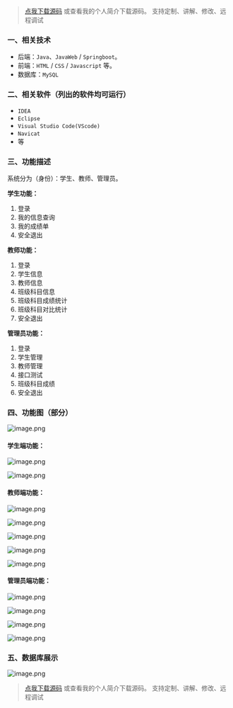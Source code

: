 > [点我下载源码](https://www.notmaker.com) 
> 或查看我的个人简介下载源码。
> 支持定制、讲解、修改、远程调试
### 一、相关技术
- 后端：`Java`、`JavaWeb` / `Springboot`。
- 前端：`HTML` / `CSS` / `Javascript` 等。
- 数据库：`MySQL`

### 二、相关软件（列出的软件均可运行）
- `IDEA`
- `Eclipse`
- `Visual Studio Code(VScode)`
- `Navicat`
- 等

### 三、功能描述
系统分为（身份）：学生、教师、管理员。

**学生功能：**
1. 登录
2. 我的信息查询
3. 我的成绩单
4. 安全退出

**教师功能：**
1. 登录
2. 学生信息
3. 教师信息
4. 班级科目信息
5. 班级科目成绩统计
6. 班级科目对比统计
7. 安全退出

**管理员功能：**
1. 登录
2. 学生管理
3. 教师管理
4. 接口测试
5. 班级科目成绩
6. 安全退出


### 四、功能图（部分）
![image.png](https://img-blog.csdnimg.cn/img_convert/bb127922636304df97e7ad97f7336693.png)

#### 学生端功能：
![image.png](https://img-blog.csdnimg.cn/img_convert/e4ebd46cce99796cf8a7c919a832c8d0.png)

![image.png](https://img-blog.csdnimg.cn/img_convert/81be380c4699cff7c8462a2a479aae44.png)

#### 教师端功能：
![image.png](https://img-blog.csdnimg.cn/img_convert/58824503b693c012ceeca87b04936206.png)

![image.png](https://img-blog.csdnimg.cn/img_convert/f7e241436b895af430f7ed5e7b57f042.png)

![image.png](https://img-blog.csdnimg.cn/img_convert/30aced642be4beff61f2269c0224a2bc.png)

![image.png](https://img-blog.csdnimg.cn/img_convert/278027bc4c387854c4d832e72f857040.png)

![image.png](https://img-blog.csdnimg.cn/img_convert/fdcee46f5521e92b50cf58ea6fd799d4.png)

#### 管理员端功能：
![image.png](https://img-blog.csdnimg.cn/img_convert/43a1bf1501bd102fb344dbabddaa9ec3.png)

![image.png](https://img-blog.csdnimg.cn/img_convert/b419c57b63b87bfffe0028d7614b101d.png)

![image.png](https://img-blog.csdnimg.cn/img_convert/90eb6687670ddfbea15e1c998b4f9e51.png)

![image.png](https://img-blog.csdnimg.cn/img_convert/66197b501ccc8f3d1f27a7570f7d744d.png)


### 五、数据库展示
![image.png](https://img-blog.csdnimg.cn/img_convert/7acf0aa331a90362125ecce6490c72f1.png)

> [点我下载源码](https://www.notmaker.com) 
> 或查看我的个人简介下载源码。
> 支持定制、讲解、修改、远程调试

